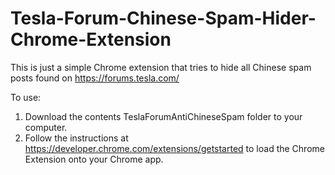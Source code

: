 # Tesla-Forum-Chinese-Spam-Hider-Chrome-Extension
This is just a simple Chrome extension that tries to hide all Chinese spam posts found on https://forums.tesla.com/

To use:
1. Download the contents TeslaForumAntiChineseSpam folder to your computer.
2. Follow the instructions at https://developer.chrome.com/extensions/getstarted to load the Chrome Extension onto your Chrome app.
